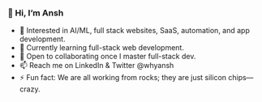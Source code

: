 ### 👋 Hi, I’m Ansh  
- 👀 Interested in AI/ML, full stack websites, SaaS, automation, and app development.  
- 🌱 Currently learning full-stack web development.  
- 💞️ Open to collaborating once I master full-stack dev.  
- 📫 Reach me on LinkedIn & Twitter @whyansh  
- ⚡ Fun fact: We are all working from rocks; they are just silicon chips—crazy.  
